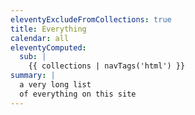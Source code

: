 ```yaml
---
eleventyExcludeFromCollections: true
title: Everything
calendar: all
eleventyComputed:
  sub: |
    {{ collections | navTags('html') }}
summary: |
  a very long list
  of everything on this site
---
```

